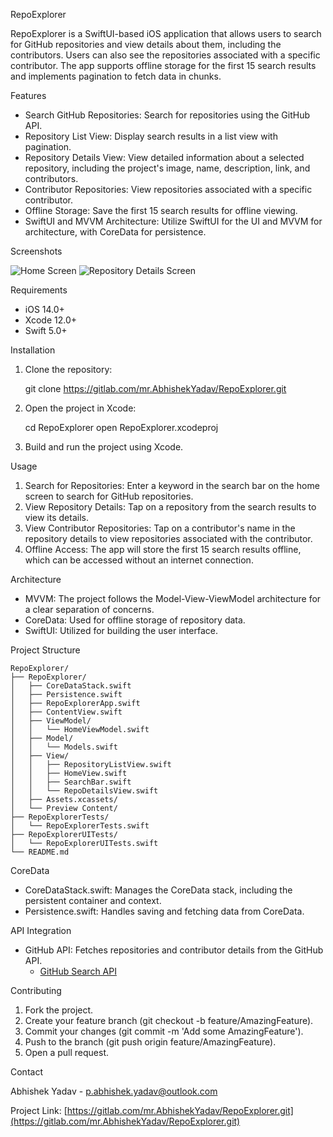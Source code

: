 RepoExplorer

RepoExplorer is a SwiftUI-based iOS application that allows users to search for GitHub repositories and view details about them, including the contributors. Users can also see the repositories associated with a specific contributor. The app supports offline storage for the first 15 search results and implements pagination to fetch data in chunks.

Features

- Search GitHub Repositories: Search for repositories using the GitHub API.
- Repository List View: Display search results in a list view with pagination.
- Repository Details View: View detailed information about a selected repository, including the project's image, name, description, link, and contributors.
- Contributor Repositories: View repositories associated with a specific contributor.
- Offline Storage: Save the first 15 search results for offline viewing.
- SwiftUI and MVVM Architecture: Utilize SwiftUI for the UI and MVVM for architecture, with CoreData for persistence.

Screenshots

![Home Screen](path/to/home_screen.png)
![Repository Details Screen](path/to/details_screen.png)

Requirements

- iOS 14.0+
- Xcode 12.0+
- Swift 5.0+

Installation

1. Clone the repository:
   
   git clone https://gitlab.com/mr.AbhishekYadav/RepoExplorer.git
   
2. Open the project in Xcode:
   
   cd RepoExplorer
   open RepoExplorer.xcodeproj
   
3. Build and run the project using Xcode.

Usage

1. Search for Repositories: Enter a keyword in the search bar on the home screen to search for GitHub repositories.
2. View Repository Details: Tap on a repository from the search results to view its details.
3. View Contributor Repositories: Tap on a contributor's name in the repository details to view repositories associated with the contributor.
4. Offline Access: The app will store the first 15 search results offline, which can be accessed without an internet connection.

Architecture

- MVVM: The project follows the Model-View-ViewModel architecture for a clear separation of concerns.
- CoreData: Used for offline storage of repository data.
- SwiftUI: Utilized for building the user interface.

Project Structure

```
RepoExplorer/
├── RepoExplorer/
│   ├── CoreDataStack.swift
│   ├── Persistence.swift
│   ├── RepoExplorerApp.swift
│   ├── ContentView.swift
│   ├── ViewModel/
│   │   └── HomeViewModel.swift
│   ├── Model/
│   │   └── Models.swift
│   ├── View/
│   │   ├── RepositoryListView.swift
│   │   ├── HomeView.swift
│   │   ├── SearchBar.swift
│   │   └── RepoDetailsView.swift
│   ├── Assets.xcassets/
│   └── Preview Content/
├── RepoExplorerTests/
│   └── RepoExplorerTests.swift
├── RepoExplorerUITests/
│   └── RepoExplorerUITests.swift
└── README.md
```

CoreData

- CoreDataStack.swift: Manages the CoreData stack, including the persistent container and context.
- Persistence.swift: Handles saving and fetching data from CoreData.

API Integration

- GitHub API: Fetches repositories and contributor details from the GitHub API.
  - [GitHub Search API](https://developer.github.com/v3/search/)

Contributing

1. Fork the project.
2. Create your feature branch (git checkout -b feature/AmazingFeature).
3. Commit your changes (git commit -m 'Add some AmazingFeature').
4. Push to the branch (git push origin feature/AmazingFeature).
5. Open a pull request.

Contact

Abhishek Yadav - [p.abhishek.yadav@outlook.com](mailto:p.abhishek.yadav@outlook.com)

Project Link: [https://gitlab.com/mr.AbhishekYadav/RepoExplorer.git](https://gitlab.com/mr.AbhishekYadav/RepoExplorer.git)
